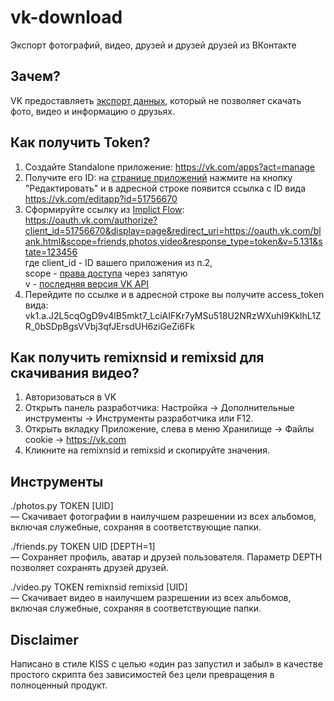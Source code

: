 # vk-download
Экспорт фотографий, видео, друзей и друзей друзей из ВКонтакте

## Зачем?
VK предоставляеть [экспорт данных](https://vk.com/data_protection?section=rules#archive), который не позволяет скачать фото, видео и информацию о друзьях.

## Как получить Token?
1. Создайте Standalone приложение: https://vk.com/apps?act=manage
2. Получите его ID: на [странице приложений](https://vk.com/apps?act=manage) нажмите на кнопку "Редактировать" и в адресной строке появится ссылка с ID вида https://vk.com/editapp?id=51756670
3. Сформируйте ссылку из [Implict Flow](https://vk.com/dev/implicit_flow_user):  
https://oauth.vk.com/authorize?client_id=51756670&display=page&redirect_uri=https://oauth.vk.com/blank.html&scope=friends,photos,video&response_type=token&v=5.131&state=123456  
где client_id - ID вашего приложения из п.2,  
scope - [права доступа](https://dev.vk.com/ru/reference/access-rights) через запятую  
v - [последняя версия VK API](https://dev.vk.com/ru/reference/versions)  
4. Перейдите по ссылке и в адресной строке вы получите access_token вида:  
vk1.a.J2L5cqOgD9v4lB5mkt7_LciAIFKr7yMSu518U2NRzWXuhI9KklhL1ZR_0bSDpBgsVVbj3qfJErsdUH6ziGeZi6Fk

## Как получить remixnsid и remixsid для скачивания видео?
1. Авторизоваться в VK
2. Открыть панель разработчика: Настройка → Дополнительные инструменты → Инструменты разработчика или F12.
3. Открыть вкладку Приложение, слева в меню Хранилище → Файлы cookie → https://vk.com
4. Кликните на remixnsid и remixsid и скопируйте значения.

## Инструменты
./photos.py TOKEN [UID]  
— Скачивает фотографии в наилучшем разрешении из всех альбомов, включая служебные, сохраняя в соответствующие папки.  

./friends.py TOKEN UID [DEPTH=1]  
— Сохраняет профиль, аватар и друзей пользователя. Параметр DEPTH позволяет сохранять друзей друзей.

./video.py TOKEN remixnsid remixsid [UID]  
— Скачивает видео в наилучшем разрешении из всех альбомов, включая служебные, сохраняя в соответствующие папки.  

## Disclaimer
Написано в стиле KISS с целью «один раз запустил и забыл» в качестве простого скрипта без зависимостей без цели превращения в полноценный продукт.
